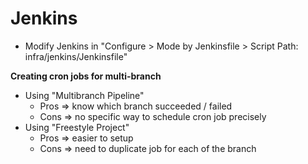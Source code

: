 # Jenkins

- Modify Jenkins in "Configure > Mode by Jenkinsfile > Script Path: infra/jenkins/Jenkinsfile"

**Creating cron jobs for multi-branch**

- Using "Multibranch Pipeline"
    * Pros => know which branch succeeded / failed
    * Cons => no specific way to schedule cron job precisely
- Using "Freestyle Project"
    * Pros => easier to setup
    * Cons => need to duplicate job for each of the branch
